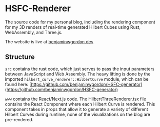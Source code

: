 # HSFC-Renderer

The source code for my personal blog, including the rendering component for my 3D renders of real-time generated Hilbert Cubes using Rust, WebAssembly, and Three.js.

The website is live at [benjaminwgordon.dev](https://benjaminwgordon.dev)

## Structure
`src` contains the rust code, which just serves to pass the input parameters between JavaScript and Web Assembly.  The heavy lifting is done by the imported `hilbert_curve_renderer::HilbertCurve` module, which can be found here: [https://github.com/benjaminwgordon/HSFC-generator](https://github.com/benjaminwgordon/HSFC-generator)

`www` contains the React/Next.js code.  The HilbertThreeRenderer.tsx file contains the React Component where each Hilbert Curve is rendered.  This component takes in props that allow it to generate a variety of different Hilbert Curves during runtime, none of the visualizations on the blog are pre-rendered.

